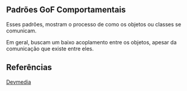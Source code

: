 ## Padrões GoF Comportamentais

Esses padrões, mostram o processo de como os objetos ou classes se comunicam. 

Em geral, buscam um baixo acoplamento entre os objetos, apesar da comunicação que existe entre eles.


Referências
----

[Devmedia](https://www.devmedia.com.br/entendendo-os-conceitos-dos-padroes-de-projetos-em-java/29083)